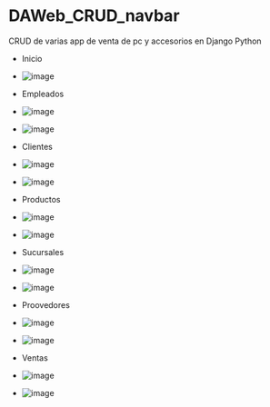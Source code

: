 # DAWeb_CRUD_navbar
CRUD de varias app de venta de pc y accesorios en Django Python

- Inicio
- ![image](https://github.com/user-attachments/assets/b0378033-78bb-4c96-a30c-80818324e96a)

- Empleados
- ![image](https://github.com/user-attachments/assets/56e1d8aa-7c02-4dbb-b734-fb09b645b4e5)
- ![image](https://github.com/user-attachments/assets/01fc13d4-488e-4cfc-bbff-551418613887)

- Clientes
- ![image](https://github.com/user-attachments/assets/5111e32e-5e83-4027-a61b-d736430706ef)
- ![image](https://github.com/user-attachments/assets/815a3cc2-1ff3-4206-baf0-5de9532c5a97)

- Productos
- ![image](https://github.com/user-attachments/assets/96f719de-18d9-4dd1-a0e8-4e505bd12052)
- ![image](https://github.com/user-attachments/assets/c7ddeec6-5846-46a8-8e9f-57e07a4ecc47)
  
- Sucursales
- ![image](https://github.com/user-attachments/assets/18d94286-c5b1-4169-bd14-32e2e4415b82)
- ![image](https://github.com/user-attachments/assets/59eb7c60-c941-4d5c-9147-108a6d401f91)

- Proovedores
- ![image](https://github.com/user-attachments/assets/f60a0a6c-33c8-4947-8e99-339afe67d48c)
- ![image](https://github.com/user-attachments/assets/9675748f-c9f3-44ee-8696-15999acc7265)

- Ventas
- ![image](https://github.com/user-attachments/assets/2d36d831-1f88-4b51-aac6-0a16fc92fe39)
- ![image](https://github.com/user-attachments/assets/d6295ad4-85c8-4312-8e3d-585875f093c5)
